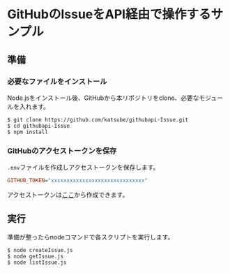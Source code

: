 # GitHubのIssueをAPI経由で操作するサンプル

## 準備
### 必要なファイルをインストール
Node.jsをインストール後、GitHubから本リポジトリをclone、必要なモジュールを入れます。
```shellsession
$ git clone https://github.com/katsube/githubapi-Issue.git
$ cd githubapi-Issue
$ npm install
```

### GitHubのアクセストークンを保存
`.env`ファイルを作成しアクセストークンを保存します。
```ini
GITHUB_TOKEN="xxxxxxxxxxxxxxxxxxxxxxxxxxxxxx"
```

アクセストークンは[ここ](https://github.com/settings/tokens)から作成できます。

## 実行
準備が整ったらnodeコマンドで各スクリプトを実行します。
```shellsession
$ node createIssue.js
$ node getIssue.js
$ node listIssue.js
```